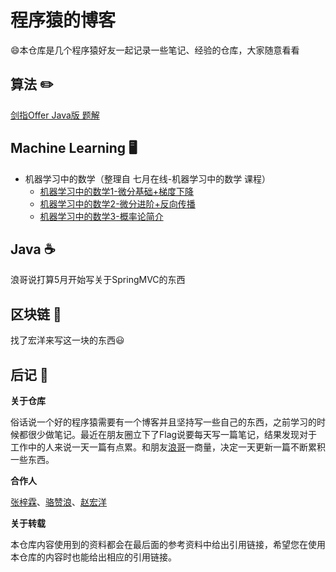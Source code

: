 # 程序猿的博客

:smile:本仓库是几个程序猿好友一起记录一些笔记、经验的仓库，大家随意看看
</br>

## 算法 :pencil2:

[剑指Offer Java版 题解](https://github.com/zeelam/blog/blob/master/algorithms/剑指offer-java版.md)


## Machine Learning :desktop_computer:

- 机器学习中的数学（整理自 七月在线-机器学习中的数学 课程）
  - [机器学习中的数学1-微分基础+梯度下降](https://github.com/zeelam/blog/blob/master/ml/机器学习中的数学1.md)
  - [机器学习中的数学2-微分进阶+反向传播](https://github.com/zeelam/blog/blob/master/ml/机器学习中的数学2.md)
  - [机器学习中的数学3-概率论简介](https://github.com/zeelam/blog/blob/master/ml/机器学习中的数学3.md)

## Java :coffee:

浪哥说打算5月开始写关于SpringMVC的东西

## 区块链 :closed_lock_with_key:

找了宏洋来写这一块的东西:smiley:


## 后记 :pencil:

**关于仓库**

俗话说一个好的程序猿需要有一个博客并且坚持写一些自己的东西，之前学习的时候都很少做笔记。最近在朋友圈立下了Flag说要每天写一篇笔记，结果发现对于工作中的人来说一天一篇有点累。和朋友[浪哥](https://github.com/luozanlang)一商量，决定一天更新一篇不断累积一些东西。

**合作人**

[张梓霖](https://github.com/zeelam)、[骆赞浪](https://github.com/luozanlang)、[赵宏洋](https://github.com/zhyyyy)

**关于转载**

本仓库内容使用到的资料都会在最后面的参考资料中给出引用链接，希望您在使用本仓库的内容时也能给出相应的引用链接。
